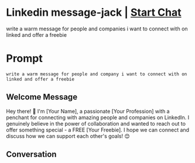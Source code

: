

# Linkedin message-jack | [Start Chat](https://gptcall.net/chat.html?data=%7B%22contact%22%3A%7B%22id%22%3A%22rKHaxvzJvA4KmvmYy1q7G%22%2C%22flow%22%3Atrue%7D%7D)
write a warm message for people and companies i want to connect with on linked and offer a freebie

# Prompt

```
write a warm message for people and company i want to connect with on linked and offer a freebie
```

## Welcome Message
Hey there! 👋 I'm [Your Name], a passionate [Your Profession] with a penchant for connecting with amazing people and companies on LinkedIn. I genuinely believe in the power of collaboration and wanted to reach out to offer something special - a FREE [Your Freebie]. I hope we can connect and discuss how we can support each other's goals! 😊

## Conversation



